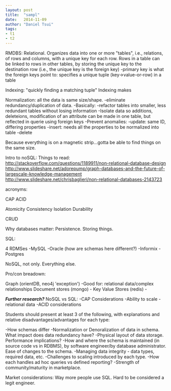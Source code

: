 ```yaml
---
layout: post
title:  "sampl"
date:   2014-11-09
author: "Daniel Tsui"
tags:
- t1
- t2
---
```


RMDBS: Relational.
Organizes data into one or more "tables", i.e., relations, of rows and columns, with a unique key for each row.
Rows in a table can be linked to rows in other tables, by storing the unique key to the destination row (i.e., the unique key is the foreign key)
    -primary key is what the foreign keys point to: specifies a unique tuple (key->value-or-row) in a table

Indexing: "quickly finding a matching tuple"
Indexing makes

Normalization: all the data is same size/shape.
    -eliminate redundancy/duplication of data.
    -Basically:
        -refactor tables into smaller, less redundant tables without losing information
        -Isolate data so additions, deleteions, modification of an attribute can be made in one table, but reflected in querie using foreign keys
            -Prevent anomalies:
                -update: same ID, differing properties
                -insert: needs all the properties to be normalized into table
                -delete

Because everything is on a magnetic strip...gotta be able to find things on the same size.


Intro to noSQL: Things to read:
http://stackoverflow.com/questions/1189911/non-relational-database-design
http://www.slideshare.net/adorepump/graph-databases-and-the-future-of-largescale-knowledge-management
http://www.slideshare.net/chrisbaglieri/non-relational-databases-2143723


acronyms:

CAP
ACID


Atomicity
Consistency
Isolation
Durability



CRUD

Why databases matter: Persistence. Storing things.


SQL:

4 RDMSes
-MySQL
-Oracle (how are schemas here different?)
-Informix
-Postgres



NoSQL, not only. Everything else.

Pro/con breadown:

Graph (orientDB, neo4j 'exception')
    -Good for: relational data/complex relationships
Document stores (mongo)
    -
Key Value Stores (redis)
    -



***Further research?***
NoSQL vs SQL:
-CAP Considerations
-Ability to scale
-relational data
-ACID considerations


Students should present at least 3 of the following, with explanations and relative disadvantages/advantages for each type:


-How schemas differ
-Normalization or Denoralization of data in schema. What impact does data redundancy have?
-Physical layout of data storage. Performance implications?
-How and where the schema is maintained (in source code vs in RDBMS), by software engineer/by database administrator. Ease of changes to the schema.
-Managing data integrity - data types, required data, etc.
-Challenges to scaling introduced by each type.
-How each handles ad hoc queries vs defined reporting?
-Strength of community/maturity in marketplace.



Market considerations: Way more people use SQL. Hard to be considered a legit engineer.